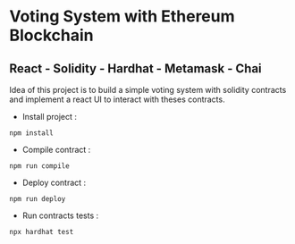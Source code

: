 # Voting System with Ethereum Blockchain

## React - Solidity - Hardhat - Metamask - Chai

Idea of this project is to build a simple voting system with solidity contracts and implement a react UI to interact with theses contracts.

- Install project :
```
npm install
```

- Compile contract :
```
npm run compile
```

- Deploy contract : 
```
npm run deploy
```

- Run contracts tests :
```
npx hardhat test
```